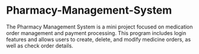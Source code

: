 # Pharmacy-Management-System
The Pharmacy Management System is a mini project focused on medication order management and payment processing. This program includes login features and allows users to create, delete, and modify medicine orders, as well as check order details.

